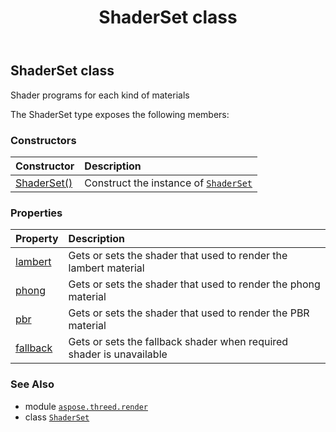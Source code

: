 ﻿---
title: ShaderSet class
second_title: Aspose.3D for Python via .NET API References
description: 
type: docs
weight: 320
url: /python-net/aspose.threed.render/shaderset/
is_root: false
---

## ShaderSet class

Shader programs for each kind of materials



The ShaderSet type exposes the following members:

### Constructors
| Constructor | Description |
| :- | :- |
| [ShaderSet()](/3d/python-net/aspose.threed.render/shaderset/__init__/#) | Construct the instance of [`ShaderSet`](/3d/python-net/aspose.threed.render/shaderset) |


### Properties
| Property | Description |
| :- | :- |
| [lambert](/3d/python-net/aspose.threed.render/shaderset/lambert) | Gets or sets the shader that used to render the lambert material |
| [phong](/3d/python-net/aspose.threed.render/shaderset/phong) | Gets or sets the shader that used to render the phong material |
| [pbr](/3d/python-net/aspose.threed.render/shaderset/pbr) | Gets or sets the shader that used to render the PBR material |
| [fallback](/3d/python-net/aspose.threed.render/shaderset/fallback) | Gets or sets the fallback shader when required shader is unavailable |



### See Also
* module [`aspose.threed.render`](..)
* class [`ShaderSet`](/3d/python-net/aspose.threed.render/shaderset)
